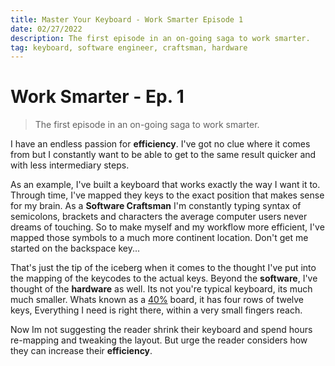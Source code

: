 ```yaml
---
title: Master Your Keyboard - Work Smarter Episode 1
date: 02/27/2022
description: The first episode in an on-going saga to work smarter.
tag: keyboard, software engineer, craftsman, hardware
---
```


# Work Smarter - Ep. 1

> The first episode in an on-going saga to work smarter.

I have an endless passion for **efficiency**. I've got no clue where it comes from but I constantly want to be able to get to the same result quicker and with less intermediary steps.

As an example, I've built a keyboard that works exactly the way I want it to. Through time, I've mapped they keys to the exact position that makes sense for my brain. As a **Software Craftsman** I'm constantly typing syntax of semicolons, brackets and characters the average computer users never dreams of touching. So to make myself and my workflow more efficient, I've mapped those symbols to a much more continent location. Don't get me started on the backspace key...

That's just the tip of the iceberg when it comes to the thought I've put into the mapping of the keycodes to the actual keys. Beyond the **software**, I've thought of the **hardware** as well. Its not you're typical keyboard, its much much smaller. Whats known as a [40%](https://www.google.com/search?q=40%25%20keyboard&rlz=1C1ONGR_enUS976US976&oq=40%25%20keyboard&aqs=chrome..69i57j0i433i512j0i512l8.2460j0j4&sourceid=chrome&ie=UTF-8) board, it has four rows of twelve keys, Everything I need is right there, within a very small fingers reach.

Now Im not suggesting the reader shrink their keyboard and spend hours re-mapping and tweaking the layout. But urge the reader considers how they can increase their **efficiency**.
